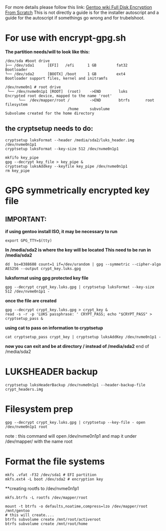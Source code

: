 For more details please follow this link: [Gentoo wiki Full Disk Encryption From Scratch](https://wiki.gentoo.org/wiki/Full_Disk_Encryption_From_Scratch)
This is not directly a guide is for the installer autoscript
and a guide for the autoscript if somethings go wrong and for trubelshoot.

# For use with encrypt-gpg.sh
**The partition needs/will to look like this:**
```
/dev/sda #boot drive
├── /dev/sda1      [EFI]   /efi      1 GB         fat32       Bootloader
└── /dev/sda2      [BOOTX] /boot     1 GB         ext4        Bootloader support files, kernel and initramfs

/dev/nvme0n1 # root drive
 └── /dev/nvme0n1p1 [ROOT]  (root)    ->END        luks        Encrypted root device, mapped to the name 'root'
      └──  /dev/mapper/root /         ->END        btrfs       root filesystem
                            /home     subvolume                Subvolume created for the home directory
```
## the cryptsetup needs to do:
```
cryptsetup luksFormat --header /media/sda2/luks_header.img /dev/nvme0n1p1
cryptsetup luksFormat --key-size 512 /dev/nvme0n1p1
```

```
mkfifo key_pipe
gpg --decrypt key_file > key_pipe &
cryptsetup luksAddkey --keyfile key_pipe /dev/nvme0n1p1
rm key_pipe
```

# GPG symmetrically encrypted key file
## IMPORTANT:
**if using gentoo install ISO, it may be necessary to run**
```
export GPG_TTY=$(tty)
```
**In /media/sda2 is where the key will be located**
**This need to be run in /media/sda2**
```
dd  bs=8388608 count=1 if=/dev/urandom | gpg --symmetric --cipher-algo AES256 --output crypt_key.luks.gpg
```

**luksformat  using gpg protected key file**
```
gpg --decrypt crypt_key.luks.gpg | cryptsetup luksFormat --key-size 512 /dev/nvme0n1p1 -
```

**once the file are created**
```
gpg --decrypt crypt_key.luks.gpg > crypt_key &
read -s -r -p 'LUKS passphrase: ' CRYPT_PASS; echo "$CRYPT_PASS" > cryptsetup_pass &
```
**using cat to pass on information to cryptsetup**
```
cat cryptsetup_pass crypt_key | cryptsetup luksAddKey /dev/nvme0n1p1 -
```

**now you can exit and be at directory / instead of /media/sda2**
end of  /media/sda2
# LUKSHEADER backup
```
cryptsetup luksHeaderBackup /dev/nvme0n1p1 --header-backup-file crypt_headers.img
```

# Filesystem prep
```
gpg --decrypt crypt_key.luks.gpg | cryptsetup --key-file - open /dev/nvme0n1p1 root
```
note : this command will open /dev/nvme0n1p1 and map it under /dev/mapper/ with the name root

# Format the file systems
```
mkfs .vfat -F32 /dev/sda1 # EFI partition
mkfs.ext4 -L boot /dev/sda2 # encryption key
```
**creating rootfs to /dev/nvme0n1p1
```
mkfs.btrfs -L rootfs /dev/mapper/root 
```

```
mount -t btrfs -o defaults,noatime,compress=lzo /dev/mapper/root /mnt/gentoo 
# this will create....
btrfs subvolume create /mnt/root/activeroot
btrfs subvolume create /mnt/root/home
```

